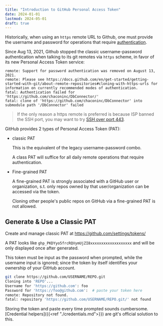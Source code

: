 ```yaml
---
title: "Introduction to GitHub Personal Access Token"
date: 2024-01-01
lastmod: 2024-05-01
draft: true
---
```


Historically, when using an `https` remote URL to Github, one must provide the username and password for operations that require [authentication](./credentials.md).

Since Aug 13, 2021, Github stopped the classic username-password authentication when talking to its git remotes via `https` scheme,
in favor of its new Personal Access Token service:

```
remote: Support for password authentication was removed on August 13, 2021.
remote: Please see https://docs.github.com/en/get-started/getting-started-with-git/about-remote-repositories#cloning-with-https-urls for information on currently recommended modes of authentication.
fatal: Authentication failed for 'https://github.com/chaconinc/DbConnector/'
fatal: clone of 'https://github.com/chaconinc/DbConnector' into submodule path '/DbConnector' failed
```

> If the only reason a https remote is preferred is because ISP banned the SSH port, you may want to try [SSH over port 443](https://docs.github.com/en/authentication/troubleshooting-ssh/using-ssh-over-the-https-port).

GitHub provides 2 types of Personal Access Token (PAT):

- classic PAT

    This is the equivalent of the legacy username-password combo.

    A class PAT will suffice for all daily remote operations that require authentication.

- Fine-grained PAT

    A fine-grained PAT is strongly associated with a GitHub user or organization, s.t.
    only repos owned by that user/organization can be accessed via the token.

    Cloning other people's public repos on GitHub via a fine-grained PAT is not allowed.

## Generate & Use a Classic PAT

Create and manage classic PAT at https://github.com/settings/tokens/

A PAT looks like `ghp_PKDYyo5frcRQVymUjZI8xxxxxxxxxxxxxxxxxxx` and will be only displayed once after generated.

This token must be input as the password when prompted, while the username input is ignored; since
the token by itself identifies your ownership of your GitHub account.

```sh
git clone https://github.com/USERNAME/REPO.git
Cloning into 'REPO'...
Username for 'https://github.com': foo
Password for 'https://foo@github.com':  # paste your token here
remote: Repository not found.
fatal: repository 'https://github.com/USERNAME/REPO.git/' not found
```

Storing the token and paste every time prompted sounds cumbersome.
[Credential helpers]({{<ref "./credentials.md">}}) are git's official solution to this.